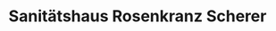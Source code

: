 ---
title: "Sanitätshaus Rosenkranz Scherer"
url: /bad-vilbel/sanitaetshaus-rosenkranz-scherer/
shop: Sanitätshaus
---